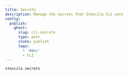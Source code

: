 ```yaml
---
title: Secrets
description: Manage the secrets that Stencila CLI uses
config:
  publish:
    ghost:
      slug: cli-secrets
      type: post
      state: publish
      tags:
        - '#doc'
        - CLI
---
```


```sh
stencila secrets
```
